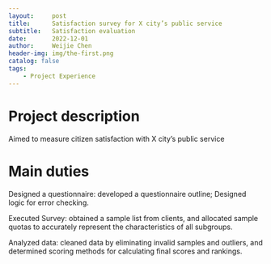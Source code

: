 ```yaml
---
layout:     post
title:      Satisfaction survey for X city’s public service
subtitle:   Satisfaction evaluation
date:       2022-12-01
author:     Weijie Chen
header-img: img/the-first.png
catalog: false
tags:
    - Project Experience
---
```

# Project description

Aimed to measure citizen satisfaction with X city’s public service

# Main duties

Designed a questionnaire: developed a questionnaire outline; Designed logic for error checking.

Executed Survey: obtained a sample list from clients, and allocated sample quotas to accurately represent the characteristics of all subgroups.

Analyzed data: cleaned data by eliminating invalid samples and outliers, and determined scoring methods for calculating final scores and rankings.
